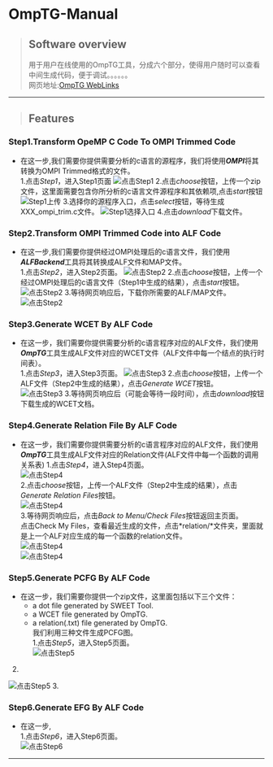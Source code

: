 # OmpTG-Manual
>## Software overview 
>用于用户在线使用的OmpTG工具，分成六个部分，使得用户随时可以查看中间生成代码，便于调试。。。。。。      
>网页地址:[OmpTG WebLinks](http://omptg.kingtous.cn/)
*** 
>## Features
### Step1.Transform OpeMP C Code To OMPI Trimmed Code  
  * 在这一步,我们需要你提供需要分析的c语言的源程序，我们将使用***OMPI***将其转换为OMPI Trimmed格式的文件。  
  1.点击*Step1*，进入Step1页面
  ![点击Step1](/graph/step1.png)
  2.点击*choose*按钮，上传一个zip文件，这里面需要包含你所分析的c语言文件源程序和其依赖项,点击*start*按钮
  ![Step1上传](/graph/1_1.gif)
  3.选择你的源程序入口，点击*select*按钮，等待生成XXX_ompi_trim.c文件。
  ![Step1选择入口](/graph/1_2.gif)
  4.点击*download*下载文件。
### Step2.Transform OMPI Trimmed Code into ALF Code  
  * 在这一步,我们需要你提供经过OMPI处理后的c语言文件，我们使用***ALFBackend***工具将其转换成ALF文件和MAP文件。   
  1.点击*Step2*，进入Step2页面。
  ![点击Step2](/graph/step2.png)
  2.点击*choose*按钮，上传一个经过OMPI处理后的c语言文件（Step1中生成的结果），点击*start*按钮。   
  ![点击Step2](/graph/2_1.gif)
  3.等待网页响应后，下载你所需要的ALF/MAP文件。   
  ![点击Step2](/graph/2_2.png)
### Step3.Generate WCET By ALF Code   
  * 在这一步，我们需要你提供需要分析的c语言程序对应的ALF文件，我们使用***OmpTG***工具生成ALF文件对应的WCET文件（ALF文件中每一个结点的执行时间表）。    
  1.点击*Step3*，进入Step3页面。
  ![点击Step3](/graph/step3.png)
  2.点击*choose*按钮，上传一个ALF文件（Step2中生成的结果），点击*Generate WCET*按钮。   
  ![点击Step3](/graph/3_1.gif)
  3.等待网页响应后（可能会等待一段时间），点击*download*按钮下载生成的WCET文档。
### Step4.Generate Relation File By ALF Code      
  * 在这一步，我们需要你提供需要分析的c语言程序对应的ALF文件，我们使用***OmpTG***工具生成ALF文件对应的Relation文件(ALF文件中每一个函数的调用关系表)
    1.点击*Step4*，进入Step4页面。  
    ![点击Step4](/graph/step4.png)   
    2.点击*choose*按钮，上传一个ALF文件（Step2中生成的结果），点击*Generate Relation Files*按钮。    
    ![点击Step4](/graph/4_1.gif)   
    3.等待网页响应后，点击*Back to Menu/Check Files*按钮返回主页面。  
    点击Check My Files，查看最近生成的文件，点击*relation/*文件夹，里面就是上一个ALF对应生成的每一个函数的relation文件。    
    ![点击Step4](/graph/4_2.png)  
    ![点击Step4](/graph/4_3.gif)
### Step5.Generate PCFG By ALF Code   
  * 在这一步，我们需要你提供一个zip文件，这里面包括以下三个文件：  
    - a dot file generated by SWEET Tool.    
    - a WCET file generated by OmpTG.       
    - a relation(.txt) file generated by OmpTG.   
   我们利用三种文件生成PCFG图。  
  1.点击*Step5*，进入Step5页面。  
  ![点击Step5](/graph/step5.png)
  2.   
  ![点击Step5](/graph/5_1.gif)
  3.    
  
### Step6.Generate EFG By ALF Code 
  * 在这一步,   
  1.点击*Step6*，进入Step6页面。  
  ![点击Step6](/graph/step6.png)
***

  



